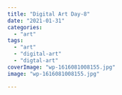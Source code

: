 ```yaml
---
title: "Digital Art Day-8"
date: "2021-01-31"
categories: 
  - "art"
tags: 
  - "art"
  - "digital-art"
  - "digtal-art"
coverImage: "wp-1616081008155.jpg"
image: "wp-1616081008155.jpg"

---
```




